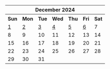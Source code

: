 <table align="center" border="0" cellpadding="0" cellspacing="0" class="month">
 <tr>
  <th class="month" colspan="7">
   December 2024
  </th>
 </tr>
 <tr>
  <th class="sun">
   Sun
  </th>
  <th class="mon">
   Mon
  </th>
  <th class="tue">
   Tue
  </th>
  <th class="wed">
   Wed
  </th>
  <th class="thu">
   Thu
  </th>
  <th class="fri">
   Fri
  </th>
  <th class="sat">
   Sat
  </th>
 </tr>
 <tr>
  <td class="sun">
   <a href="20241201.py">
    1
   </a>
  </td>
  <td class="mon">
   <a href="20241202.py">
    2
   </a>
  </td>
  <td class="tue">
   <a href="20241203.py">
    3
   </a>
  </td>
  <td class="wed">
   <a href="20241204.py">
    4
   </a>
  </td>
  <td class="thu">
   <a href="20241205.py">
    5
   </a>
  </td>
  <td class="fri">
   <a href="20241206.py">
    6
   </a>
  </td>
  <td class="sat">
   7
  </td>
 </tr>
 <tr>
  <td class="sun">
   8
  </td>
  <td class="mon">
   9
  </td>
  <td class="tue">
   10
  </td>
  <td class="wed">
   11
  </td>
  <td class="thu">
   12
  </td>
  <td class="fri">
   13
  </td>
  <td class="sat">
   14
  </td>
 </tr>
 <tr>
  <td class="sun">
   15
  </td>
  <td class="mon">
   16
  </td>
  <td class="tue">
   17
  </td>
  <td class="wed">
   18
  </td>
  <td class="thu">
   19
  </td>
  <td class="fri">
   20
  </td>
  <td class="sat">
   21
  </td>
 </tr>
 <tr>
  <td class="sun">
   22
  </td>
  <td class="mon">
   23
  </td>
  <td class="tue">
   24
  </td>
  <td class="wed">
   25
  </td>
  <td class="thu">
   26
  </td>
  <td class="fri">
   27
  </td>
  <td class="sat">
   28
  </td>
 </tr>
 <tr>
  <td class="sun">
   29
  </td>
  <td class="mon">
   30
  </td>
  <td class="tue">
   31
  </td>
  <td class="noday">
  </td>
  <td class="noday">
  </td>
  <td class="noday">
  </td>
  <td class="noday">
  </td>
 </tr>
</table>
